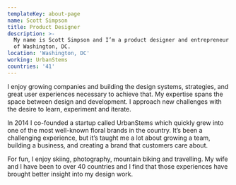 ```yaml
---
templateKey: about-page
name: Scott Simpson
title: Product Designer
description: >-
  My name is Scott Simpson and I’m a product designer and entrepreneur based out
  of Washington, DC.
location: 'Washington, DC'
working: UrbanStems
countries: '41'
---
```

I enjoy growing companies and building the design systems, strategies, and great user experiences necessary to achieve that. My expertise spans the space between design and development. I approach new challenges with the desire to learn, experiment and iterate.

In 2014 I co-founded a startup called UrbanStems which quickly grew into one of the most well-known floral brands in the country. It’s been a challenging experience, but it’s taught me a lot about growing a team, building a business, and creating a brand that customers care about.

For fun, I enjoy skiing, photography, mountain biking and travelling. My wife and I have been to over 40 countries and I find that those experiences have brought better insight into my design work.
